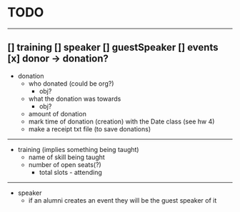 # TODO
---
[] training
[] speaker
    [] guestSpeaker
[] events
[x] donor -> donation?
---
* donation 
    * who donated (could be org?)
        * obj?
    * what the donation was towards
        * obj?
    * amount of donation
    * mark time of donation (creation) with the Date class (see hw 4)
    * make a receipt txt file (to save donations)
---
* training (implies something being taught)
    * name of skill being taught
    * number of open seats(?)
        * total slots - attending
---
* speaker
    * if an alumni creates an event they will be the guest speaker of it
